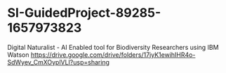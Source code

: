 # SI-GuidedProject-89285-1657973823
Digital Naturalist - AI Enabled tool for Biodiversity Researchers using IBM Watson
https://drive.google.com/drive/folders/17jyK1ewihIHR4o-SdWyev_CmXOyplVLI?usp=sharing
